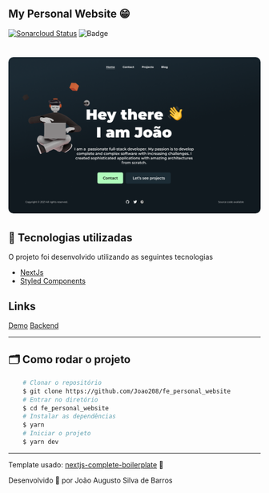 ## My Personal Website 😁

[![Sonarcloud Status](https://sonarcloud.io/api/project_badges/measure?project=Joao208_fe_personal_website&metric=alert_status)](https://sonarcloud.io/dashboard?id=Joao208_fe_personal_website)
![Badge](https://img.shields.io/github/license/joao208/fe_personal_website)

<h1>
    <img src="images/Home.png" style="border-radius: 10px;">
</h1>

## 🚀 Tecnologias utilizadas

O projeto foi desenvolvido utilizando as seguintes tecnologias

- [NextJs](https://nextjs.org/)
- [Styled Components](https://styled-components.com/)

## Links

[Demo](https://joaobarros.blog)
[Backend](https://github.com/Joao208/bk_personal_website)

---

## 🗂 Como rodar o projeto

```bash
    # Clonar o repositório
    $ git clone https://github.com/Joao208/fe_personal_website
    # Entrar no diretório
    $ cd fe_personal_website
    # Instalar as dependências
    $ yarn
    # Iniciar o projeto
    $ yarn dev
```

---

Template usado: [nextjs-complete-boilerplate](https://github.com/douglas-henrique/nextjs-complete-boilerplate) 🖤

Desenvolvido 🖤 por João Augusto Silva de Barros
